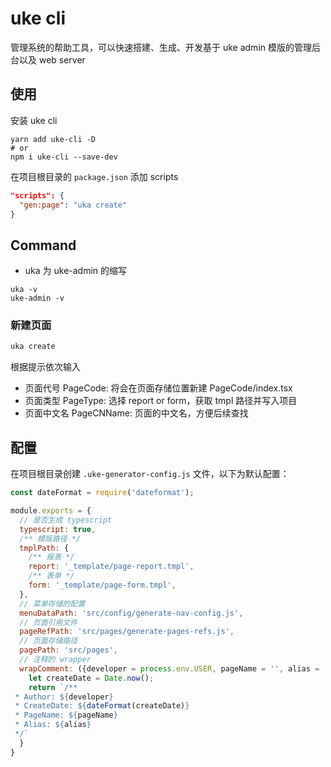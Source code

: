 # uke cli

管理系统的帮助工具，可以快速搭建、生成、开发基于 uke admin 模版的管理后台以及 web server

## 使用

安装 uke cli

```shell
yarn add uke-cli -D
# or
npm i uke-cli --save-dev
```

在项目根目录的 `package.json` 添加 scripts

```json
"scripts": {
  "gen:page": "uka create"
}
```

## Command

- uka 为 uke-admin 的缩写

```shell
uka -v
uke-admin -v
```

### 新建页面

```js
uka create
```

根据提示依次输入

- 页面代号 PageCode: 将会在页面存储位置新建 PageCode/index.tsx
- 页面类型 PageType: 选择 report or form，获取 tmpl 路径并写入项目
- 页面中文名 PageCNName: 页面的中文名，方便后续查找

## 配置

在项目根目录创建 `.uke-generator-config.js` 文件，以下为默认配置：

```js
const dateFormat = require('dateformat');

module.exports = {
  // 是否生成 typescript
  typescript: true,
  /** 模版路径 */
  tmplPath: {
    /** 报表 */
    report: '_template/page-report.tmpl',
    /** 表单 */
    form: '_template/page-form.tmpl',
  },
  // 菜单存储的配置
  menuDataPath: 'src/config/generate-nav-config.js',
  // 页面引用文件
  pageRefPath: 'src/pages/generate-pages-refs.js',
  // 页面存储路径
  pagePath: 'src/pages',
  // 注释的 wrapper
  wrapComment: ({developer = process.env.USER, pageName = '', alias = ''}) => {
    let createDate = Date.now();
    return `/**
 * Author: ${developer}
 * CreateDate: ${dateFormat(createDate)}
 * PageName: ${pageName}
 * Alias: ${alias}
 */`
  }
}
```

